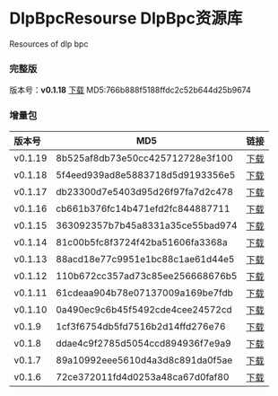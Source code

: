 # DlpBpcResourse DlpBpc资源库
Resources of dlp bpc 

### 完整版
版本号：**v0.1.18**  [下载](./src/pack/releaseV0.1.18.rar)   MD5:766b888f5188ffdc2c52b644d25b9674

### 增量包    

|版本号    |MD5                               |链接                                       |
|:---      | ---                              | ---                                       |
|v0.1.19   |8b525af8db73e50cc425712728e3f100  |[下载](./src/v0.1.19/release.zip)          |
|v0.1.18   |5f4eed939ad8e5883718d5d9193356e5  |[下载](./src/v0.1.18/release.zip)          |
|v0.1.17   |db23300d7e5403d95d26f97fa7d2c478  |[下载](./src/v0.1.17/release.zip)          |
|v0.1.16   |cb661b376fc14b471efd2fc844887711  |[下载](./src/v0.1.16/release.zip)          |
|v0.1.15   |363092357b7b45a8331a35ce55bad974  |[下载](./src/v0.1.15/release.zip)          |
|v0.1.14   |81c00b5fc8f3724f42ba51606fa3368a  |[下载](./src/v0.1.14/release.zip)          |
|v0.1.13   |88acd18e77c9951e1bc88c1ae61d44e5  |[下载](./src/v0.1.13/release.zip)          |
|v0.1.12   |110b672cc357ad73c85ee256668676b5  |[下载](./src/v0.1.12/release.zip)          |
|v0.1.11   |61cdeaa904b78e07137009a169be7fdb  |[下载](./src/v0.1.11/release.zip)          |
|v0.1.10   |0a490ec9c6b45f5492cde4cee24572cd  |[下载](./src/v0.1.10/release.zip)          |
|v0.1.9    |1cf3f6754db5fd7516b2d14ffd276e76  |[下载](./src/v0.1.9/release.zip)           |
|v0.1.8    |ddae4c9f2785d5054ccd894936f7e9a9  |[下载](./src/v0.1.8/release.zip)           |
|v0.1.7    |89a10992eee5610d4a3d8c891da0f5ae  |[下载](./src/v0.1.7/release.zip)           |
|v0.1.6    |72ce372011fd4d0253a48ca67d0faf80  |[下载](./src/v0.1.6/release.zip)           |
